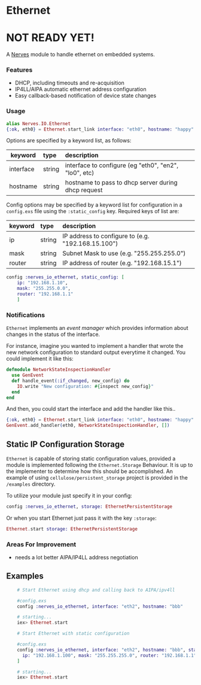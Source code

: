 Ethernet
========

# NOT READY YET!

A [Nerves](http://nerves-project.org) module to handle ethernet on embedded systems.

### Features

* DHCP, including timeouts and re-acquisition
* IP4LL/AIPA automatic ethernet address configuration
* Easy callback-based notification of device state changes

### Usage

```elixir
alias Nerves.IO.Ethernet
{:ok, eth0} = Ethernet.start_link interface: "eth0", hostname: "happy"
```

Options are specified by a keyword list, as follows:

keyword   | type       | description
----------|:---------- |:-----------
interface | string     | interface to configure (eg "eth0", "en2", "lo0", etc)
hostname  | string     | hostname to pass to dhcp server during dhcp request

Config options may be specified by a keyword list for configuration in a `config.exs` file using the `:static_config` key.  Required keys of list are:

keyword   | type       | description
----------|:---------- |:-----------
ip        | string     | IP address to configure to (e.g. "192.168.15.100")
mask      | string     | Subnet Mask to use (e.g. "255.255.255.0")
router    | string     | IP address of router (e.g. "192.168.15.1")

```elixir
config :nerves_io_ethernet, static_config: [
    ip: "192.168.1.10",
    mask: "255.255.0.0",
    router: "192.168.1.1"
    ]
```

### Notifications

`Ethernet` implements an _event manager_ which provides information about changes in the status of the interface.

For instance, imagine you wanted to implement a handler that wrote the new network configuration to standard output everytime it changed.   You could implement it like this:

```elixir
defmodule NetworkStateInspectionHandler
  use GenEvent
  def handle_event(:if_changed, new_config) do
    IO.write "New configuration: #{inspect new_config}"
  end
end
```

And then, you could start the interface and add the handler like this..

```elixir
{:ok, eth0} = Ethernet.start_link interface: "eth0", hostname: "happy"
GenEvent.add_handler(eth0, NetworkStateInspectionHandler, [])
```

## Static IP Configuration Storage

`Ethernet` is capable of storing static configuration values, provided a
module is implemented following the `Ethernet.Storage` Behaviour. It is up
to the implementer to determine how this should be accomplished. An example
of using `cellulose/persistent_storage` project is provided in the `/examples`
directory.

To utilize your module just specify it in your config:

```elixir
config :nerves_io_ethernet, storage: EthernetPersistentStorage
```

Or when you start Ethernet just pass it with the key `:storage`:

```elixir
Ethernet.start storage: EthernetPersistentStorage
```

### Areas For Improvement
- needs a lot better AIPA/IP4LL address negotiation

## Examples
 
```elixir
    # Start Ethernet using dhcp and calling back to AIPA/ipv4ll

    #config.exs
    config :nerves_io_ethernet, interface: "eth2", hostname: "bbb"

    # starting...
    iex> Ethernet.start

    # Start Ethernet with static configuration

    #config.exs
    config :nerves_io_ethernet, interface: "eth2", hostname: "bbb", static_config: [
      ip: "192.168.1.100", mask: "255.255.255.0", router: "192.168.1.1"
    ]

    # starting...
    iex> Ethernet.start
```

